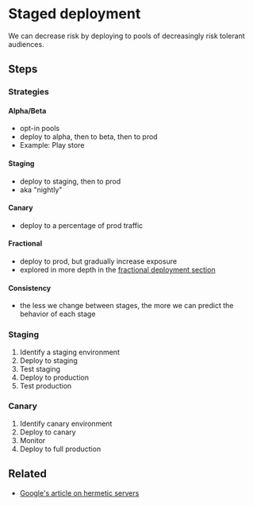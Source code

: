 # Staged deployment

We can decrease risk by deploying to pools of decreasingly risk tolerant audiences.

## Steps

### Strategies

#### Alpha/Beta

* opt-in pools
* deploy to alpha, then to beta, then to prod
* Example: Play store

#### Staging

* deploy to staging, then to prod
* aka "nightly"

#### Canary

* deploy to a percentage of prod traffic

#### Fractional

* deploy to prod, but gradually increase exposure
* explored in more depth in the [fractional deployment section](deployment/fractional.md)

#### Consistency

* the less we change between stages, the more we can predict the behavior of each stage

### Staging

1. Identify a staging environment
1. Deploy to staging
1. Test staging
1. Deploy to production
1. Test production

### Canary

1. Identify canary environment
1. Deploy to canary
1. Monitor
1. Deploy to full production

## Related

* [Google's article on hermetic servers]( http://googletesting.blogspot.com/2012/10/hermetic-servers.html)

